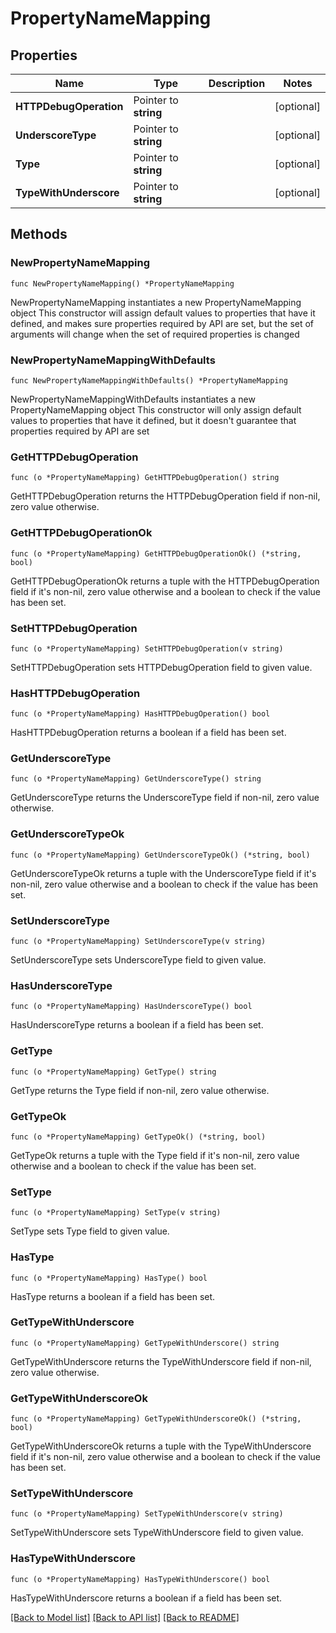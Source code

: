 # PropertyNameMapping

## Properties

Name | Type | Description | Notes
------------ | ------------- | ------------- | -------------
**HTTPDebugOperation** | Pointer to **string** |  | [optional] 
**UnderscoreType** | Pointer to **string** |  | [optional] 
**Type** | Pointer to **string** |  | [optional] 
**TypeWithUnderscore** | Pointer to **string** |  | [optional] 

## Methods

### NewPropertyNameMapping

`func NewPropertyNameMapping() *PropertyNameMapping`

NewPropertyNameMapping instantiates a new PropertyNameMapping object
This constructor will assign default values to properties that have it defined,
and makes sure properties required by API are set, but the set of arguments
will change when the set of required properties is changed

### NewPropertyNameMappingWithDefaults

`func NewPropertyNameMappingWithDefaults() *PropertyNameMapping`

NewPropertyNameMappingWithDefaults instantiates a new PropertyNameMapping object
This constructor will only assign default values to properties that have it defined,
but it doesn't guarantee that properties required by API are set

### GetHTTPDebugOperation

`func (o *PropertyNameMapping) GetHTTPDebugOperation() string`

GetHTTPDebugOperation returns the HTTPDebugOperation field if non-nil, zero value otherwise.

### GetHTTPDebugOperationOk

`func (o *PropertyNameMapping) GetHTTPDebugOperationOk() (*string, bool)`

GetHTTPDebugOperationOk returns a tuple with the HTTPDebugOperation field if it's non-nil, zero value otherwise
and a boolean to check if the value has been set.

### SetHTTPDebugOperation

`func (o *PropertyNameMapping) SetHTTPDebugOperation(v string)`

SetHTTPDebugOperation sets HTTPDebugOperation field to given value.

### HasHTTPDebugOperation

`func (o *PropertyNameMapping) HasHTTPDebugOperation() bool`

HasHTTPDebugOperation returns a boolean if a field has been set.

### GetUnderscoreType

`func (o *PropertyNameMapping) GetUnderscoreType() string`

GetUnderscoreType returns the UnderscoreType field if non-nil, zero value otherwise.

### GetUnderscoreTypeOk

`func (o *PropertyNameMapping) GetUnderscoreTypeOk() (*string, bool)`

GetUnderscoreTypeOk returns a tuple with the UnderscoreType field if it's non-nil, zero value otherwise
and a boolean to check if the value has been set.

### SetUnderscoreType

`func (o *PropertyNameMapping) SetUnderscoreType(v string)`

SetUnderscoreType sets UnderscoreType field to given value.

### HasUnderscoreType

`func (o *PropertyNameMapping) HasUnderscoreType() bool`

HasUnderscoreType returns a boolean if a field has been set.

### GetType

`func (o *PropertyNameMapping) GetType() string`

GetType returns the Type field if non-nil, zero value otherwise.

### GetTypeOk

`func (o *PropertyNameMapping) GetTypeOk() (*string, bool)`

GetTypeOk returns a tuple with the Type field if it's non-nil, zero value otherwise
and a boolean to check if the value has been set.

### SetType

`func (o *PropertyNameMapping) SetType(v string)`

SetType sets Type field to given value.

### HasType

`func (o *PropertyNameMapping) HasType() bool`

HasType returns a boolean if a field has been set.

### GetTypeWithUnderscore

`func (o *PropertyNameMapping) GetTypeWithUnderscore() string`

GetTypeWithUnderscore returns the TypeWithUnderscore field if non-nil, zero value otherwise.

### GetTypeWithUnderscoreOk

`func (o *PropertyNameMapping) GetTypeWithUnderscoreOk() (*string, bool)`

GetTypeWithUnderscoreOk returns a tuple with the TypeWithUnderscore field if it's non-nil, zero value otherwise
and a boolean to check if the value has been set.

### SetTypeWithUnderscore

`func (o *PropertyNameMapping) SetTypeWithUnderscore(v string)`

SetTypeWithUnderscore sets TypeWithUnderscore field to given value.

### HasTypeWithUnderscore

`func (o *PropertyNameMapping) HasTypeWithUnderscore() bool`

HasTypeWithUnderscore returns a boolean if a field has been set.


[[Back to Model list]](../README.md#documentation-for-models) [[Back to API list]](../README.md#documentation-for-api-endpoints) [[Back to README]](../README.md)


